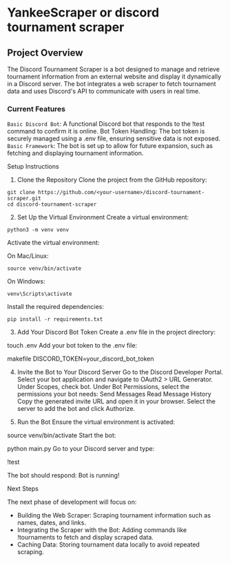 # YankeeScraper or discord tournament scraper

## Project Overview
The Discord Tournament Scraper is a bot designed to manage and retrieve tournament information from an external website and display it dynamically in a Discord server. The bot integrates a web scraper to fetch tournament data and uses Discord's API to communicate with users in real time.

### Current Features
`Basic Discord Bot`: A functional Discord bot that responds to the !test command to confirm it is online.
Bot Token Handling: The bot token is securely managed using a .env file, ensuring sensitive data is not exposed.
`Basic Framework`: The bot is set up to allow for future expansion, such as fetching and displaying tournament information.

Setup Instructions
1. Clone the Repository
Clone the project from the GitHub repository:
```
git clone https://github.com/<your-username>/discord-tournament-scraper.git
cd discord-tournament-scraper
```

2. Set Up the Virtual Environment
Create a virtual environment:
```
python3 -m venv venv
```
Activate the virtual environment:

On Mac/Linux:
```
source venv/bin/activate
```

On Windows:
```
venv\Scripts\activate
```
Install the required dependencies:
```
pip install -r requirements.txt
```

3. Add Your Discord Bot Token
Create a .env file in the project directory:

touch .env
Add your bot token to the .env file:

makefile
DISCORD_TOKEN=your_discord_bot_token

4. Invite the Bot to Your Discord Server
Go to the Discord Developer Portal.
Select your bot application and navigate to OAuth2 > URL Generator.
Under Scopes, check bot.
Under Bot Permissions, select the permissions your bot needs:
Send Messages
Read Message History
Copy the generated invite URL and open it in your browser.
Select the server to add the bot and click Authorize.

5. Run the Bot
Ensure the virtual environment is activated:

source venv/bin/activate
Start the bot:

python main.py
Go to your Discord server and type:

!test

The bot should respond:
Bot is running!

Next Steps

The next phase of development will focus on:

- Building the Web Scraper:
Scraping tournament information such as names, dates, and links.
- Integrating the Scraper with the Bot:
Adding commands like !tournaments to fetch and display scraped data.
- Caching Data:
Storing tournament data locally to avoid repeated scraping.

